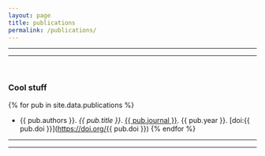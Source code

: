 ```yaml
---
layout: page
title: publications
permalink: /publications/
---
```


***
***
<br>

### Cool stuff

{% for pub in site.data.publications %}
- {{ pub.authors }}. *{{ pub.title }}*. <u>{{ pub.journal }}</u>. {{ pub.year }}. [doi:{{ pub.doi }}](https://doi.org/{{ pub.doi }})
{% endfor %}

***
***

